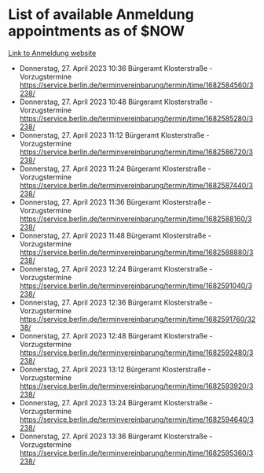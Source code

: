 # List of available Anmeldung appointments as of $NOW
[Link to Anmeldung website](https://service.berlin.de/terminvereinbarung/termin/tag.php?termin=1&anliegen[]=120686&dienstleisterlist=122210,122217,327316,122219,327312,122227,327314,122231,327346,122243,327348,122254,122252,329742,122260,329745,122262,329748,122271,327278,122273,327274,122277,327276,330436,122280,327294,122282,327290,122284,327292,122291,327270,122285,327266,122286,327264,122296,327268,150230,329760,122297,327286,122294,327284,122312,329763,122314,329775,122304,327330,122311,327334,122309,327332,317869,122281,327352,122279,329772,122283,122276,327324,122274,327326,122267,329766,122246,327318,122251,327320,122257,327322,122208,327298,122226,327300&herkunft=http%3A%2F%2Fservice.berlin.de%2Fdienstleistung%2F120686%2F)
- Donnerstag, 27. April 2023 10:36 Bürgeramt Klosterstraße - Vorzugstermine https://service.berlin.de/terminvereinbarung/termin/time/1682584560/3238/
- Donnerstag, 27. April 2023 10:48 Bürgeramt Klosterstraße - Vorzugstermine https://service.berlin.de/terminvereinbarung/termin/time/1682585280/3238/
- Donnerstag, 27. April 2023 11:12 Bürgeramt Klosterstraße - Vorzugstermine https://service.berlin.de/terminvereinbarung/termin/time/1682586720/3238/
- Donnerstag, 27. April 2023 11:24 Bürgeramt Klosterstraße - Vorzugstermine https://service.berlin.de/terminvereinbarung/termin/time/1682587440/3238/
- Donnerstag, 27. April 2023 11:36 Bürgeramt Klosterstraße - Vorzugstermine https://service.berlin.de/terminvereinbarung/termin/time/1682588160/3238/
- Donnerstag, 27. April 2023 11:48 Bürgeramt Klosterstraße - Vorzugstermine https://service.berlin.de/terminvereinbarung/termin/time/1682588880/3238/
- Donnerstag, 27. April 2023 12:24 Bürgeramt Klosterstraße - Vorzugstermine https://service.berlin.de/terminvereinbarung/termin/time/1682591040/3238/
- Donnerstag, 27. April 2023 12:36 Bürgeramt Klosterstraße - Vorzugstermine https://service.berlin.de/terminvereinbarung/termin/time/1682591760/3238/
- Donnerstag, 27. April 2023 12:48 Bürgeramt Klosterstraße - Vorzugstermine https://service.berlin.de/terminvereinbarung/termin/time/1682592480/3238/
- Donnerstag, 27. April 2023 13:12 Bürgeramt Klosterstraße - Vorzugstermine https://service.berlin.de/terminvereinbarung/termin/time/1682593920/3238/
- Donnerstag, 27. April 2023 13:24 Bürgeramt Klosterstraße - Vorzugstermine https://service.berlin.de/terminvereinbarung/termin/time/1682594640/3238/
- Donnerstag, 27. April 2023 13:36 Bürgeramt Klosterstraße - Vorzugstermine https://service.berlin.de/terminvereinbarung/termin/time/1682595360/3238/
